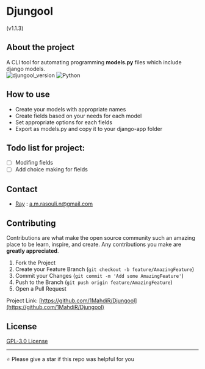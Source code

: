 # Djungool
(v1.1.3)

## About the project

A CLI tool for automating programming **models.py** files which include django models.
<br/>
![djungool_version](https://img.shields.io/github/v/tag/1MahdiR/Djungool?label=version)
![Python](https://img.shields.io/badge/Python-v3.7%5E-green?logo=python)

## How to use

- Create your models with appropriate names
- Create fields based on your needs for each model
- Set appropriate options for each fields
- Export as models.py and copy it to your django-app folder

## Todo list for project:

- [ ] Modifing fields
- [ ] Add choice making for fields

## Contact

- [Ray](https://github.com/1MahdiR) : a.m.rasouli.n@gmail.com

## Contributing

Contributions are what make the open source community such an amazing place to be learn, inspire, and create. Any contributions you make are **greatly appreciated**.

1. Fork the Project
2. Create your Feature Branch (`git checkout -b feature/AmazingFeature`)
3. Commit your Changes (`git commit -m 'Add some AmazingFeature'`)
4. Push to the Branch (`git push origin feature/AmazingFeature`)
5. Open a Pull Request

Project Link: [https://github.com/1MahdiR/Djungool](https://github.com/1MahdiR/Djungool)

## License

[GPL-3.0 License](https://github.com/1MahdiR/Djungool/blob/master/LICENSE)

---

⭐ Please give a star if this repo was helpful for you

